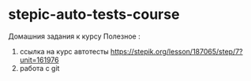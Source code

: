 # stepic-auto-tests-course
Домашния задания к курсу
Полезное :
1) ссылка на курс автотесты https://stepik.org/lesson/187065/step/7?unit=161976 
2) работа с git
